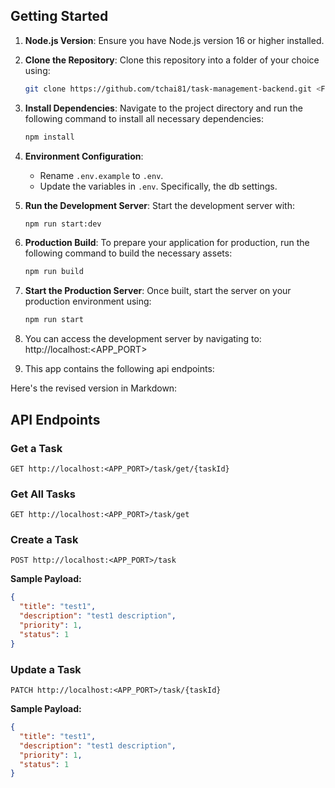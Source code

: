 ## Getting Started

1. **Node.js Version**: Ensure you have Node.js version 16 or higher installed.
2. **Clone the Repository**: Clone this repository into a folder of your choice using:
   ```bash
   git clone https://github.com/tchai81/task-management-backend.git <FOLDER_NAME>
   ```
3. **Install Dependencies**: Navigate to the project directory and run the following command to install all necessary dependencies:
   ```bash
   npm install
   ```
4. **Environment Configuration**:
   - Rename `.env.example` to `.env`.
   - Update the variables in `.env`. Specifically, the db settings.
5. **Run the Development Server**: Start the development server with:
   ```bash
   npm run start:dev
   ```
6. **Production Build**: To prepare your application for production, run the following command to build the necessary assets:
   ```bash
   npm run build
   ```
7. **Start the Production Server**: Once built, start the server on your production environment using:
   ```bash
   npm run start
   ```
8. You can access the development server by navigating to: http://localhost:<APP_PORT>

9. This app contains the following api endpoints:

Here's the revised version in Markdown:

## API Endpoints

### Get a Task

```http
GET http://localhost:<APP_PORT>/task/get/{taskId}
```

### Get All Tasks

```http
GET http://localhost:<APP_PORT>/task/get
```

### Create a Task

```http
POST http://localhost:<APP_PORT>/task
```

**Sample Payload:**

```json
{
  "title": "test1",
  "description": "test1 description",
  "priority": 1,
  "status": 1
}
```

### Update a Task

```http
PATCH http://localhost:<APP_PORT>/task/{taskId}
```

**Sample Payload:**

```json
{
  "title": "test1",
  "description": "test1 description",
  "priority": 1,
  "status": 1
}
```
